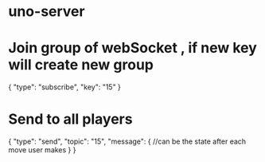 # uno-server

# Join group of webSocket , if new key will create new group

{
    "type": "subscribe",
    "key": "15"
}

# Send to all players

{
    "type": "send",
    "topic": "15",
    "message": {
        //can be the state after each move user makes
    }
}

